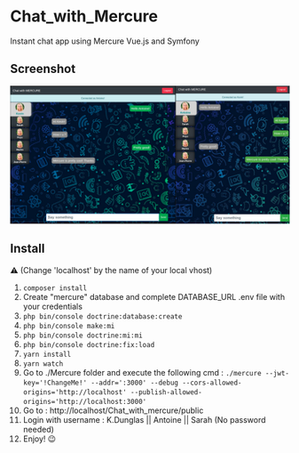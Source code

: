 # Chat_with_Mercure
Instant chat app using Mercure Vue.js and Symfony

## Screenshot
![capture_v1.0.0](Screeshot/Capture_V1.0.0.png)

## Install
⚠️ (Change 'localhost' by the name of your local vhost)
1) `composer install`
2) Create "mercure" database and complete DATABASE_URL .env file with your credentials
3) `php bin/console doctrine:database:create`
4) `php bin/console make:mi`
5) `php bin/console doctrine:mi:mi`
6) `php bin/console doctrine:fix:load`
7) `yarn install`
8) `yarn watch`
9) Go to ./Mercure folder and execute the following cmd : `./mercure --jwt-key='!ChangeMe!' --addr=':3000' --debug --cors-allowed-origins='http://localhost' --publish-allowed-origins='http://localhost:3000'`  
10) Go to : http://localhost/Chat_with_mercure/public
9) Login with username : K.Dunglas || Antoine || Sarah (No password needed)
10) Enjoy!  😉